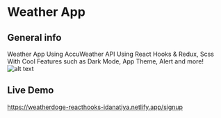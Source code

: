 ﻿# Weather App

## General info
Weather App Using AccuWeather API Using React Hooks & Redux, Scss With Cool Features such as Dark Mode, App Theme, Alert and more!
 ![alt text](https://api.pikwy.com/web/6063ca5995840022fe710aa3.jpg)
 
 
## Live Demo
https://weatherdoge-reacthooks-idanatiya.netlify.app/signup



